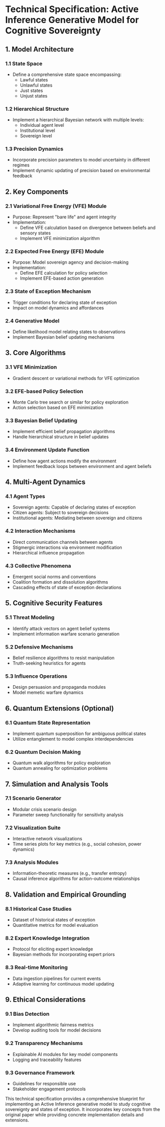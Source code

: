 # Technical Specification: Active Inference Generative Model for Cognitive Sovereignty

## 1. Model Architecture

### 1.1 State Space
- Define a comprehensive state space encompassing:
  - Lawful states
  - Unlawful states
  - Just states
  - Unjust states

### 1.2 Hierarchical Structure
- Implement a hierarchical Bayesian network with multiple levels:
  - Individual agent level
  - Institutional level
  - Sovereign level

### 1.3 Precision Dynamics
- Incorporate precision parameters to model uncertainty in different regimes
- Implement dynamic updating of precision based on environmental feedback

## 2. Key Components

### 2.1 Variational Free Energy (VFE) Module
- Purpose: Represent "bare life" and agent integrity
- Implementation:
  - Define VFE calculation based on divergence between beliefs and sensory states
  - Implement VFE minimization algorithm

### 2.2 Expected Free Energy (EFE) Module
- Purpose: Model sovereign agency and decision-making
- Implementation:
  - Define EFE calculation for policy selection
  - Implement EFE-based action generation

### 2.3 State of Exception Mechanism
- Trigger conditions for declaring state of exception
- Impact on model dynamics and affordances

### 2.4 Generative Model
- Define likelihood model relating states to observations
- Implement Bayesian belief updating mechanisms

## 3. Core Algorithms

### 3.1 VFE Minimization
- Gradient descent or variational methods for VFE optimization

### 3.2 EFE-based Policy Selection
- Monte Carlo tree search or similar for policy exploration
- Action selection based on EFE minimization

### 3.3 Bayesian Belief Updating
- Implement efficient belief propagation algorithms
- Handle hierarchical structure in belief updates

### 3.4 Environment Update Function
- Define how agent actions modify the environment
- Implement feedback loops between environment and agent beliefs

## 4. Multi-Agent Dynamics

### 4.1 Agent Types
- Sovereign agents: Capable of declaring states of exception
- Citizen agents: Subject to sovereign decisions
- Institutional agents: Mediating between sovereign and citizens

### 4.2 Interaction Mechanisms
- Direct communication channels between agents
- Stigmergic interactions via environment modification
- Hierarchical influence propagation

### 4.3 Collective Phenomena
- Emergent social norms and conventions
- Coalition formation and dissolution algorithms
- Cascading effects of state of exception declarations

## 5. Cognitive Security Features

### 5.1 Threat Modeling
- Identify attack vectors on agent belief systems
- Implement information warfare scenario generation

### 5.2 Defensive Mechanisms
- Belief resilience algorithms to resist manipulation
- Truth-seeking heuristics for agents

### 5.3 Influence Operations
- Design persuasion and propaganda modules
- Model memetic warfare dynamics

## 6. Quantum Extensions (Optional)

### 6.1 Quantum State Representation
- Implement quantum superposition for ambiguous political states
- Utilize entanglement to model complex interdependencies

### 6.2 Quantum Decision Making
- Quantum walk algorithms for policy exploration
- Quantum annealing for optimization problems

## 7. Simulation and Analysis Tools

### 7.1 Scenario Generator
- Modular crisis scenario design
- Parameter sweep functionality for sensitivity analysis

### 7.2 Visualization Suite
- Interactive network visualizations
- Time series plots for key metrics (e.g., social cohesion, power dynamics)

### 7.3 Analysis Modules
- Information-theoretic measures (e.g., transfer entropy)
- Causal inference algorithms for action-outcome relationships

## 8. Validation and Empirical Grounding

### 8.1 Historical Case Studies
- Dataset of historical states of exception
- Quantitative metrics for model evaluation

### 8.2 Expert Knowledge Integration
- Protocol for eliciting expert knowledge
- Bayesian methods for incorporating expert priors

### 8.3 Real-time Monitoring
- Data ingestion pipelines for current events
- Adaptive learning for continuous model updating

## 9. Ethical Considerations

### 9.1 Bias Detection
- Implement algorithmic fairness metrics
- Develop auditing tools for model decisions

### 9.2 Transparency Mechanisms
- Explainable AI modules for key model components
- Logging and traceability features

### 9.3 Governance Framework
- Guidelines for responsible use
- Stakeholder engagement protocols

This technical specification provides a comprehensive blueprint for implementing an Active Inference generative model to study cognitive sovereignty and states of exception. It incorporates key concepts from the original paper while providing concrete implementation details and extensions.